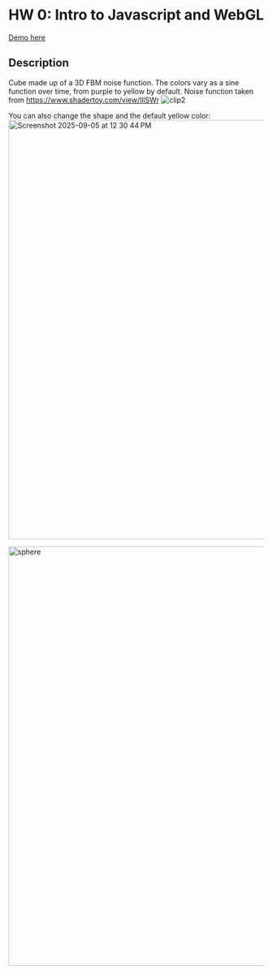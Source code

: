 # HW 0: Intro to Javascript and WebGL

[Demo here](https://beckyfeng08.github.io/wegl-javascript-demo/)

## Description
Cube made up of a 3D FBM noise function. The colors vary as a sine function over time, from purple to yellow by default. Noise function taken from
https://www.shadertoy.com/view/lllSWr 
![clip2](https://github.com/user-attachments/assets/b3404c07-c6e8-4f92-b6c9-9511c5b33c3c)

You can also change the shape and the default yellow color:
<img width="826"  alt="Screenshot 2025-09-05 at 12 30 44 PM" src="https://github.com/user-attachments/assets/b27d68ed-c33d-40c9-9615-bc717f4960ab" />

<img width="826" alt="sphere" src="https://github.com/user-attachments/assets/b5ce0943-7ac8-4e87-b281-4d284345dac4" />